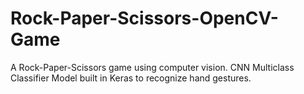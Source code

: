 # Rock-Paper-Scissors-OpenCV-Game

A Rock-Paper-Scissors game using computer vision. CNN Multiclass Classifier Model built in Keras to recognize hand gestures.

